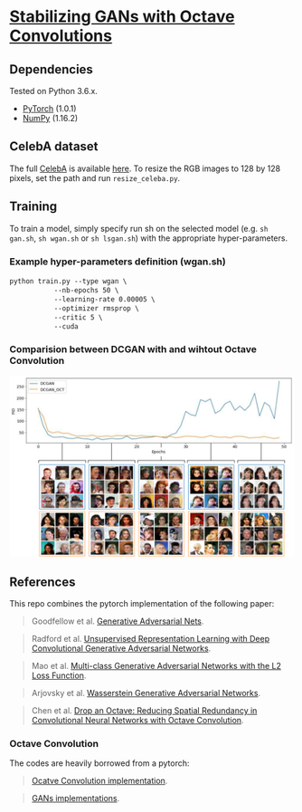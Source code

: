 # [Stabilizing GANs with Octave Convolutions](https://ift6135h18.wordpress.com)

## Dependencies
Tested on Python 3.6.x.
* [PyTorch](http://pytorch.org/) (1.0.1)
* [NumPy](http://www.numpy.org/) (1.16.2)



## CelebA dataset
The full [CelebA](http://mmlab.ie.cuhk.edu.hk/projects/CelebA.html) is available [here](https://drive.google.com/open?id=1p6WtrxprsjsiedQJkKVoiqvdrP1m9BuF). To resize the RGB images to 128 by 128 pixels, set the path and run `resize_celeba.py`.

## Training
To train a model, simply specify run sh on the selected model (e.g. `sh gan.sh`, `sh wgan.sh` or `sh lsgan.sh`) with the appropriate hyper-parameters.

### Example hyper-parameters definition (wgan.sh)
```
python train.py --type wgan \
           --nb-epochs 50 \
           --learning-rate 0.00005 \
           --optimizer rmsprop \
           --critic 5 \
           --cuda
```

### Comparision between DCGAN with and wihtout Octave Convolution

![DCGAN with Octave Conv.](imgs/evo.png) 

## References

This repo combines the pytorch implementation of the following paper:

>Goodfellow et al. [Generative Adversarial Nets](https://arxiv.org/abs/1406.2661).

>Radford et al. [Unsupervised Representation Learning with Deep Convolutional Generative Adversarial Networks](https://arxiv.org/abs/1511.06434).

>Mao et al. [Multi-class Generative Adversarial Networks with the L2 Loss Function](https://arxiv.org/abs/1511.06434).

>Arjovsky et al. [Wasserstein Generative Adversarial Networks](https://arxiv.org/abs/1701.07875).

>Chen et al. [Drop an Octave: Reducing Spatial Redundancy in Convolutional Neural Networks with Octave Convolution](https://arxiv.org/abs/1904.05049).

### Octave Convolution

The codes are heavily borrowed from a pytorch:

>[Ocatve Convolution implementation](https://github.com/lxtGH/OctaveConv_pytorch).

>[GANs implementations](https://github.com/joeylitalien/celeba-gan-pytorch).


